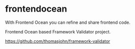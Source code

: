 # frontendocean
With Frontend Ocean you can refine and share frontend code.

Frontend Ocean based Framework Validator project.

https://github.com/thomasjohn/framework-validator
